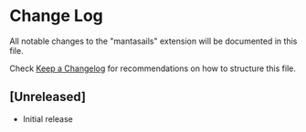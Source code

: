 # Change Log

All notable changes to the "mantasails" extension will be documented in this file.

Check [Keep a Changelog](http://keepachangelog.com/) for recommendations on how to structure this file.

## [Unreleased]

- Initial release